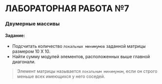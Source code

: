 # ЛАБОРАТОРНАЯ РАБОТА №7
### Двумерные массивы

#### Задание:
- Подсчитать количество `локальных минимумов` заданной матрицы размером 10 X 10.
- Найти сумму модулей элементов, расположенных выше главной диагонали.

> Элемент матрицы называется `локальным минимумом`, если он строго меньше всех имеющихся у него соседей.
